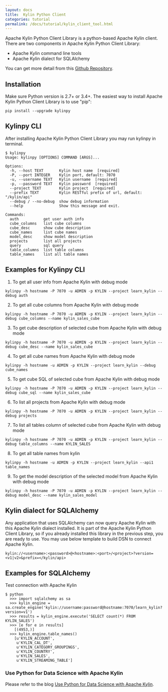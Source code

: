 ```yaml
---
layout: docs
title:  Kylin Python Client
categories: tutorial
permalink: /docs/tutorial/kylin_client_tool.html
---
```


Apache Kylin Python Client Library is a python-based Apache Kylin client. There are two components in Apache Kylin Python Client Library:

* Apache Kylin command line tools
* Apache Kylin dialect for SQLAlchemy

You can get more detail from this [Github Repository](https://github.com/Kyligence/kylinpy).

## Installation
Make sure Python version is 2.7+ or 3.4+. The easiest way to install Apache Kylin Python Client Library is to use "pip":

```
pip install --upgrade kylinpy
```

## Kylinpy CLI
After installing Apache Kylin Python Client Library you may run kylinpy in terminal.

```
$ kylinpy
Usage: kylinpy [OPTIONS] COMMAND [ARGS]...

Options:
  -h, --host TEXT       Kylin host name  [required]
  -P, --port INTEGER    Kylin port, default: 7070
  -u, --username TEXT   Kylin username  [required]
  -p, --password TEXT   Kylin password  [required]
  --project TEXT        Kylin project  [required]
  --prefix TEXT         Kylin RESTful prefix of url, default: "/kylin/api"
  --debug / --no-debug  show debug information
  --help                Show this message and exit.

Commands:
  auth           get user auth info
  cube_columns   list cube columns
  cube_desc      show cube description
  cube_names     list cube names
  model_desc     show model description
  projects       list all projects
  query          sql query
  table_columns  list table columns
  table_names    list all table names
```

## Examples for Kylinpy CLI

1. To get all user info from Apache Kylin with debug mode

```
kylinpy -h hostname -P 7070 -u ADMIN -p KYLIN --project learn_kylin --debug auth
```

2. To get all cube columns from Apache Kylin with debug mode

```
kylinpy -h hostname -P 7070 -u ADMIN -p KYLIN --project learn_kylin --debug cube_columns --name kylin_sales_cube
```

3. To get cube description of selected cube from Apache Kylin with debug mode

```
kylinpy -h hostname -P 7070 -u ADMIN -p KYLIN --project learn_kylin --debug cube_desc --name kylin_sales_cube
```

4. To get all cube names from Apache Kylin with debug mode

```
kylinpy -h hostname -u ADMIN -p KYLIN --project learn_kylin --debug cube_names
```

5. To get cube SQL of selected cube from Apache Kylin with debug mode

```
kylinpy -h hostname -P 7070 -u ADMIN -p KYLIN --project learn_kylin --debug cube_sql --name kylin_sales_cube
```

6. To list all projects from Apache Kylin with debug mode

```
kylinpy -h hostname -P 7070 -u ADMIN -p KYLIN --project learn_kylin --debug projects
```

7. To list all tables column of selected cube from Apache Kylin with debug mode

```
kylinpy -h hostname -P 7070 -u ADMIN -p KYLIN --project learn_kylin --debug table_columns --name KYLIN_SALES
```

8. To get all table names from kylin

```
kylinpy -h hostname -u ADMIN -p KYLIN --project learn_kylin --api1 table_names
```

9. To get the model description of the selected model from Apache Kylin with debug mode

```
kylinpy -h hostname -P 7070 -u ADMIN -p KYLIN --project learn_kylin --debug model_desc --name kylin_sales_model
```

## Kylin dialect for SQLAlchemy

Any application that uses SQLAlchemy can now query Apache Kylin with this Apache Kylin dialect installed. It is part of the Apache Kylin Python Client Library, so if you already installed this library in the previous step, you are ready to use. You may use below template to build DSN to connect Apache Kylin.

```
kylin://<username>:<password>@<hostname>:<port>/<project>?version=<v1|v2>&prefix=</kylin/api>
```

## Examples for SQLAlchemy

Test connection with Apache Kylin

```
$ python
  >>> import sqlalchemy as sa
  >>> kylin_engine = sa.create_engine('kylin://username:password@hostname:7070/learn_kylin?version=v1')
  >>> results = kylin_engine.execute('SELECT count(*) FROM KYLIN_SALES')
  >>> [e for e in results]
    [(4953,)]
  >>> kylin_engine.table_names()
    [u'KYLIN_ACCOUNT',
     u'KYLIN_CAL_DT',
     u'KYLIN_CATEGORY_GROUPINGS',
     u'KYLIN_COUNTRY',
     u'KYLIN_SALES',
     u'KYLIN_STREAMING_TABLE']
```

### Use Python for Data Science with Apache Kylin

Please refer to the blog [Use Python for Data Science with Apache Kylin](/blog/2019/06/26/use-python-for-data-science-with-apache-kylin/).
